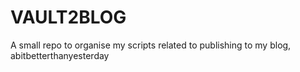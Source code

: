 # VAULT2BLOG

A small repo to organise my scripts related to publishing to my blog,
abitbetterthanyesterday
